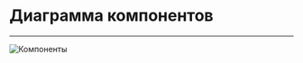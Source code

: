 # Диаграмма компонентов
---

![Компоненты](https://raw.githubusercontent.com/y-harkavik/InTouch/master/Documents/Diagrams/Component/Images/ComponentDiagram.jpg)


